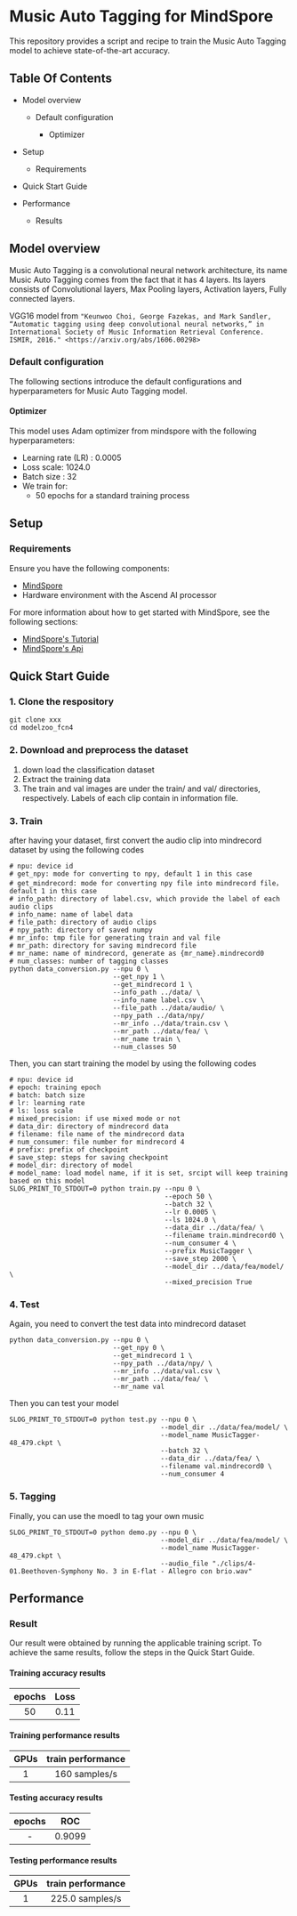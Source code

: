 # Music Auto Tagging for MindSpore

This repository provides a script and recipe to train the Music Auto Tagging model to achieve state-of-the-art accuracy.

## Table Of Contents

- Model overview

  - Default configuration

    - Optimizer
  
- Setup

  - Requirements

- Quick Start Guide

- Performance

  - Results

## Model overview

Music Auto Tagging is a convolutional neural network architecture, its name Music Auto Tagging comes from the fact that it has 4 layers. Its layers consists of Convolutional layers, Max Pooling layers, Activation layers, Fully connected layers.

VGG16 model from
    `"Keunwoo Choi, George Fazekas, and Mark Sandler, “Automatic tagging using deep convolutional neural networks,” in International Society of Music Information Retrieval Conference. ISMIR, 2016." <https://arxiv.org/abs/1606.00298>`
### Default configuration

The following sections introduce the default configurations and hyperparameters for Music Auto Tagging model.

#### Optimizer

This model uses Adam optimizer from mindspore with the following hyperparameters:

- Learning rate (LR) : 0.0005
- Loss scale: 1024.0
- Batch size : 32
- We train for:
  - 50 epochs for a standard training process

## Setup

### Requirements

Ensure you have the following components:
  - [MindSpore](https://www.mindspore.cn/)
  - Hardware environment with the Ascend AI processor


  For more information about how to get started with MindSpore, see the
  following sections:
  - [MindSpore's Tutorial](https://www.mindspore.cn/tutorial/zh-CN/master/index.html)
  - [MindSpore's Api](https://www.mindspore.cn/api/zh-CN/master/index.html)


## Quick Start Guide

### 1. Clone the respository

```shell
git clone xxx
cd modelzoo_fcn4
```

### 2. Download and preprocess the dataset

1. down load the classification dataset
2. Extract the training data
3. The train and val images are under the train/ and val/ directories, respectively. Labels of each clip contain in information file.

### 3. Train

after having your dataset, first convert the audio clip into mindrecord dataset by using the following codes
```shell
# npu: device id
# get_npy: mode for converting to npy, default 1 in this case
# get_mindrecord: mode for converting npy file into mindrecord file，default 1 in this case
# info_path: directory of label.csv, which provide the label of each audio clips
# info_name: name of label data
# file_path: directory of audio clips
# npy_path: directory of saved numpy
# mr_info: tmp file for generating train and val file
# mr_path: directory for saving mindrecord file
# mr_name: name of mindrecord, generate as {mr_name}.mindrecord0
# num_classes: number of tagging classes
python data_conversion.py --npu 0 \                          
                          --get_npy 1 \                          
                          --get_mindrecord 1 \                          
                          --info_path ../data/ \                          
                          --info_name label.csv \                          
                          --file_path ../data/audio/ \                          
                          --npy_path ../data/npy/                          
                          --mr_info ../data/train.csv \                          
                          --mr_path ../data/fea/ \                          
                          --mr_name train \                          
                          --num_classes 50
```

Then, you can start training the model by using the following codes
```shell
# npu: device id
# epoch: training epoch
# batch: batch size
# lr: learning rate
# ls: loss scale
# mixed_precision: if use mixed mode or not
# data_dir: directory of mindrecord data
# filename: file name of the mindrecord data
# num_consumer: file number for mindrecord 4
# prefix: prefix of checkpoint
# save_step: steps for saving checkpoint
# model_dir: directory of model
# model_name: load model name, if it is set, srcipt will keep training based on this model
SLOG_PRINT_TO_STDOUT=0 python train.py --npu 0 \                                       
                                       --epoch 50 \                                       
                                       --batch 32 \                                       
                                       --lr 0.0005 \                                       
                                       --ls 1024.0 \                                       
                                       --data_dir ../data/fea/ \                                       
                                       --filename train.mindrecord0 \                                      
                                       --num_consumer 4 \                                       
                                       --prefix MusicTagger \                                       
                                       --save_step 2000 \                                       
                                       --model_dir ../data/fea/model/ \                                       
                                       --mixed_precision True
```

### 4. Test
Again, you need to convert the test data into mindrecord dataset

```shell
python data_conversion.py --npu 0 \                          
                          --get_npy 0 \                          
                          --get_mindrecord 1 \                          
                          --npy_path ../data/npy/ \                          
                          --mr_info ../data/val.csv \                           
                          --mr_path ../data/fea/ \                           
                          --mr_name val
```

Then you can test your model
```shell
SLOG_PRINT_TO_STDOUT=0 python test.py --npu 0 \                                       
                                      --model_dir ../data/fea/model/ \                                       
                                      --model_name MusicTagger-48_479.ckpt \                                       
                                      --batch 32 \                                       
                                      --data_dir ../data/fea/ \                                       
                                      --filename val.mindrecord0 \                                       
                                      --num_consumer 4
```

### 5. Tagging

Finally, you can use the moedl to tag your own music
```shell
SLOG_PRINT_TO_STDOUT=0 python demo.py --npu 0 \                                      
                                      --model_dir ../data/fea/model/ \                                      
                                      --model_name MusicTagger-48_479.ckpt \                                      
                                      --audio_file "./clips/4-01.Beethoven-Symphony No. 3 in E-flat - Allegro con brio.wav"
```

## Performance

### Result

Our result were obtained by running the applicable training script. To achieve the same results, follow the steps in the Quick Start Guide.

#### Training accuracy results

| **epochs** |   Loss   |
| :--------: | :-----------: |
|    50     | 0.11 |

#### Training performance results

| **GPUs** | train performance |
| :------: | :---------------: |
|    1     |   160  samples/s   |

#### Testing accuracy results

| **epochs** |   ROC   |
| :--------: | :-----------: |
|    -     | 0.9099 |

#### Testing performance results

| **GPUs** | train performance |
| :------: | :---------------: |
|    1     |   225.0  samples/s   |